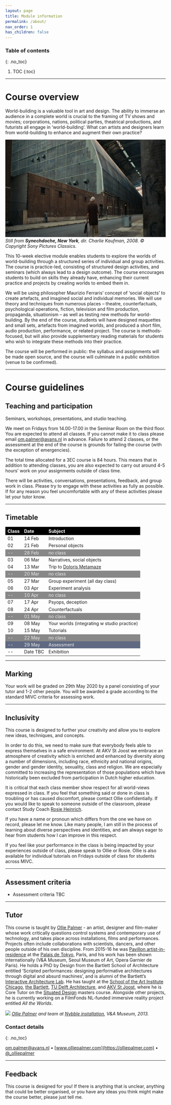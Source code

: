 ```yaml
---
layout: page
title: Module information
permalink: /about/
nav_order: 1
has_children: false
---
```



### Table of contents
{: .no_toc}
1. TOC
{:toc}

----

# Course overview


World-building is a valuable tool in art and design. The ability to immerse an audience in a complete world is crucial to the framing of TV shows and movies; corporations, nations, political parties, theatrical productions, and futurists all engage in ‘world-building’. What can artists and designers learn from world-building to enhance and augment their own practice?

![Still from Synechdoche, New York, dir. Charlie Kaufman, 2008. © Copyright Sony Pictures Classics.](/assets/synechdoche.png)
_Still from **Synechdoche, New York**, dir. Charlie Kaufman, 2008. © Copyright Sony Pictures Classics._

This 10-week elective module enables students to explore the worlds of world-building through a structured series of individual and group activities. The course is practice-led, consisting of structured design activities, and seminars (which always lead to a design outcome). The course encourages students to build on skills they already have, enhancing their current practice and projects by creating worlds to embed them in.

We will be using philosopher Maurizio Ferraris’ concept of ‘social objects’ to create artefacts, and imagined social and individual memories. We will use theory and techniques from numerous places – theatre, counterfactuals, psychological operations, fiction, television and film production, propaganda, situationism – as well as testing new methods for world-building. By the end of the course, students will have designed maquettes and small sets, artefacts from imagined worlds, and produced a short film, audio production, performance, or related project. The course is methods-focused, but will also provide supplementary reading materials for students who wish to integrate these methods into their practice.

The course will be performed in public: the syllabus and assignments will be made open source, and the course will culminate in a public exhibition (venue to be confirmed).

---

# Course guidelines

## Teaching and participation

Seminars, workshops, presentations, and studio teaching.

We meet on Fridays from 14.00-17.00 in the Seminar Room on the third floor. You are expected to attend all classes. If you cannot make it to class please email [om.palmer@avans.nl](mailto:om.palmer@avans.nl) in advance. Failure to attend 2 classes, or the assessment at the end of the course is grounds for failing the course (with the exception of emergencies).

The total time allocated for a 3EC course is 84 hours. This means that in addition to attending classes, you are also expected to carry out around 4-5 hours’ work on your assignments outside of class time.

There will be activities, conversations, presentations, feedback, and group work in class. Please try to engage with these activities as fully as possible. If for any reason you feel uncomfortable with any of these activities please let your tutor know.

------



## Timetable

<table>
<thead><tr><th style="background:#000; color:white;  text-align: left;">Class</th><th style="background:#000; color:white;  text-align: left;">Date</th><th style="background:#000; color:white;  text-align: left;">Subject</th></tr></thead><tbody>
 <tr><td>01</td><td>14 Feb</td><td>Introduction</td></tr>
 <tr><td>02</td><td>21 Feb</td><td>Personal objects</td></tr>
 <tr><td style="background:#888; color:#eee">--</td><td style="background:#888; color:#eee">28 Feb</td><td style="background:#888; color:#eee">no class</td></tr>
 <tr><td>03</td><td>06 Mar</td><td>Narratives, social objects</td></tr>
 <tr><td>04</td><td>13 Mar</td><td>Trip to <a href="https://doloris.nl/metamaze/" target="_blank">Doloris Metamaze</a></td></tr>
 <tr><td style="background:#888; color:#eee">--</td><td style="background:#888; color:#eee">20 Mar</td><td style="background:#888; color:#eee">no class</td></tr>
 <tr><td>05</td><td>27 Mar</td><td>Group experiment (all day class)</td></tr>
 <tr><td>06</td><td>03 Apr</td><td>Experiment analysis</td></tr>
 <tr><td style="background:#888; color:#eee">--</td><td style="background:#888; color:#eee">10 Apr</td><td style="background:#888; color:#eee">no class</td></tr>
 <tr><td>07</td><td>17 Apr</td><td>Psyops, deception</td></tr>
 <tr><td>08</td><td>24 Apr</td><td>Counterfactuals</td></tr>
 <tr><td style="background:#888; color:#eee">--</td><td style="background:#888; color:#eee">01 May</td><td style="background:#888; color:#eee">no class</td></tr>
 <tr><td>09</td><td>08 May</td><td>Your worlds (integrating w studio practice)</td></tr>
 <tr><td>10</td><td>15 May</td><td>Tutorials</td></tr>
 <tr><td style="background:#888; color:#eee">--</td><td style="background:#888; color:#eee">22 May</td><td style="background:#888; color:#eee">no class</td></tr>
 <tr><td style="background:#5f6982; color:#eee">--</td><td style="background:#5f6982; color:#eee">29 May</td><td style="background:#5f6982; color:#eee">Assessment</td></tr>
 <tr><td>--</td><td>Date TBC</td><td>Exhibition</td></tr>
</tbody></table>



------

## Marking

Your work will be graded on 29th May 2020 by a panel consisting of your tutor and 1-2 other people. You will be awarded a grade according to the standard MIVC criteria for assessing work.


------

## Inclusivity

This course is designed to further your creativity and allow you to explore new ideas, techniques, and concepts.

In order to do this, we need to make sure that everybody feels able to express themselves in a safe environment. At AKV St Joost we embrace an atmosphere of creativity which is enriched and enhanced by diversity along a number of dimensions, including race, ethnicity and national origins, gender and gender identity, sexuality, class and religion. We are especially committed to increasing the representation of those populations which have historically been excluded from participation in Dutch higher education.

It is critical that each class member show respect for all world-views expressed in class. If you feel that something said or done in class is troubling or has caused discomfort, please contact Ollie confidentially. If you would like to speak to someone outside of the classroom, please contact Study Coach [Rosie Heinrich](https://www.akvstjoostmasters.nl/community/tutors/rosie-heinrich).

If you have a name or pronoun which differs from the one we have on record, please let me know. Like many people, I am still in the process of learning about diverse perspectives and identities, and am always eager to hear from students how I can improve in this respect.

If you feel like your performance in the class is being impacted by your experiences outside of class, please speak to Ollie or Rosie. Ollie is also available for individual tutorials on Fridays outside of class for students across MIVC.

-----

## Assessment criteria

- Assessment criteria TBC

-----

## Tutor

This course is taught by [Ollie Palmer](https://olliepalmer.com/) - an artist, designer and film-maker whose work critically questions control systems and contemporary use of technology, and takes place across installations, films and performances. Projects often include collaborations with scientists, dancers, and other people outside of his own discipline. From 2015-16 he was [Pavillon artist-in-residence](https://www.palaisdetokyo.com/en/page/ollie-palmer) at the [Palais de Tokyo](https://www.palaisdetokyo.com/), Paris, and his work has been shown internationally (V&A Museum, Seoul Museum of Art, Opera Garnier de Paris). He holds a PhD by Design from the Bartlett School of Architecture entitled ‘Scripted performances: designing performative architectures through digital and absurd machines’, and is alumni of the Bartlett’s [Interactive Architecture Lab](http://www.interactivearchitecture.org/). He has taught at the [School of the Art Institute Chicago](http://www.saic.edu/), [the Bartlett](https://www.ucl.ac.uk/bartlett/), [TU Delft Architecture](https://www.tudelft.nl/en/architecture-and-the-built-environment/), and [AKV St Joost](https://www.akvstjoostmasters.nl/programmes/situated-design), where he is Core Tutor on the [Situated Design](https://www.akvstjoostmasters.nl/programmes/situated-design) masters course. Alongside other projects, he is currently working on a FilmFonds NL-funded immersive reality project entitled _All the Worlds_.

![](https://olliepalmer.com/wp-content/uploads/2015/08/20067798450_066c1e47f5_k2.jpg)
_[Ollie Palmer](https://olliepalmer.com) and team at [Nybble installation](https://olliepalmer.com/nybble), V&A Museum, 2013._


### Contact details
{: .no_toc}

[om.palmer@avans.nl](mailto:om.palmer@avans.nl)  •  [www.olliepalmer.com](https://olliepalmer.com)  •  [@_olliepalmer](https://twitter.com/_olliepalmer)

-----

## Feedback

This course is designed for you! If there is anything that is unclear, anything that could be better organised, or you have any ideas you think might make the course better, please just tell me.

